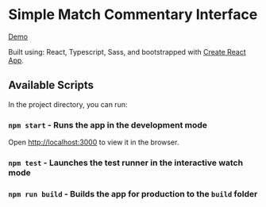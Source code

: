# Simple Match Commentary Interface

[Demo](https://live-commentary.netlify.com/)

Built using: React, Typescript, Sass, and bootstrapped with [Create React App](https://github.com/facebook/create-react-app).

## Available Scripts

In the project directory, you can run:

### `npm start` - Runs the app in the development mode

Open [http://localhost:3000](http://localhost:3000) to view it in the browser.

### `npm test` - Launches the test runner in the interactive watch mode

### `npm run build` - Builds the app for production to the `build` folder
